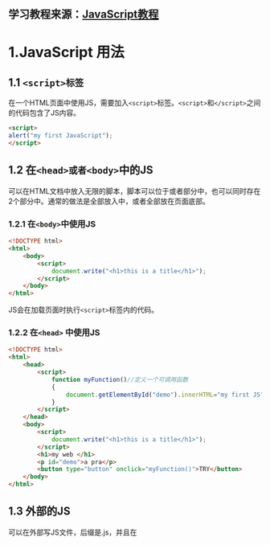 学习教程来源：[JavaScript教程]("https://www.runoob.com/js")
---

# 1.JavaScript 用法
## 1.1 `<script>标签`
在一个HTML页面中使用JS，需要加入`<script>`标签。`<script>`和`</script>`之间的代码包含了JS内容。
~~~html
<script>
alert("my first JavaScript");
</script>
~~~

## 1.2 在`<head>或者<body>`中的JS
可以在HTML文档中放入无限的脚本，脚本可以位于<body>或者<head>部分中，也可以同时存在2个部分中。通常的做法是全部放入<head>中，或者全部放在页面底部。
### 1.2.1 在`<body>`中使用JS
~~~html
<!DOCTYPE html>
<html>
	<body>
		<script>
			document.write("<h1>this is a title</h1>");
		</script>
	</body>
</html>
~~~
JS会在加载页面时执行`<script>`标签内的代码。

### 1.2.2 在`<head>` 中使用JS

~~~html
<!DOCTYPE html>
<html>
	<head>
		<script>
			function myFunction()//定义一个可调用函数
			{
				document.getElementById("demo").innerHTML="my first JS";
			}
		</script>
	</head>
	<body>
		<script>
			document.write("<h1>this is a title</h1>");
		</script>
		<h1>my web </h1>
		<p id="demo">a pra</p>
		<button type="button" onclick="myFunction()">TRY</button>
	</body>
</html>
~~~

## 1.3 外部的JS
可以在外部写JS文件，后缀是.js，并且在<script>标签中声明src来源（类似头文件）
`<script src="myScript.js"></script>`
外部脚本编写时无需包含<script>标签，与css类似。

# 2.JavaScript输出
## 2.1 JS显示数据
首先，JS没有类似c语言的打印或者输出函数，它通过其它方式来输出数据
* 使用window.alert()弹出警告框
* 使用document.write()将内容写入到HTML文档中
* 使用innerHTML写入到HTML元素
* 使用console.log()写入到浏览器的控制台

### 2.1.1 `window.alert()`
~~~html
<!DOCTYPE html>
<html>
    <body>

        <h1>我的第一个页面</h1>
        <p>我的第一个段落。</p>

        <script>
            window.alert(5 + 6);
        </script>

    </body>
</html>
~~~

### 2.1.2 操作HTML元素
使用document.getElementById(id)来寻找相应的id，并使用innerHTML来获取或插入元素内容
~~~html
<!DOCTYPE html>
<html>
    <body>

        <h1>我的第一个 Web 页面</h1>

        <p id="demo">我的第一个段落</p>

        <script>
            document.getElementById("demo").innerHTML = "段落已修改。";
        </script>

    </body>
</html>
~~~
运行结果是<p id="demo">中的内容被修改了 。

### 2.1.3 `document.wirte()`
需要注意的是，如果在文档加载后才执行`document.write()`,整个HTML页面会被覆盖。具体看下面2个例子的对比：
~~~html
examlpe1
<!DOCTYPE html>
<html>
	<body>
		<h1>my web </h1>
		<script>
			document.write(Date());
		</script>
		<p id="demo">a pra</p>
	</body>
</html>
~~~
再看第二个例子：
~~~html
example2
<!DOCTYPE html>
<html>
	<body>
		<h1>my web </h1>
		<script>
			function myFunction(){
				document.write(Date());
			}
		</script>
		<p id="demo">a pra</p>
		<button type="button" onclick="myFunction()">HIT</button>
	</body>
</html>
~~~

对比2个例子的效果，可以发现第一个例子的Date被正常的写入在正确的位置，而第二个例子当按下按钮时，页面先被清空，然后才显示Date。

### 2.1.4 写到控制台
使用`console.log()`写东西到控制台里面
~~~html
<!DOCTYPE html>
<html>
    <body>

        <h1>我的第一个 Web 页面</h1>

        <script>
            a = 5;
            b = 6;
            c = a + b;
            console.log(c);
        </script>

    </body>
</html>
~~~
按F12打开调试窗口，可以在 控制台 里面看到输入了一个 11 。
